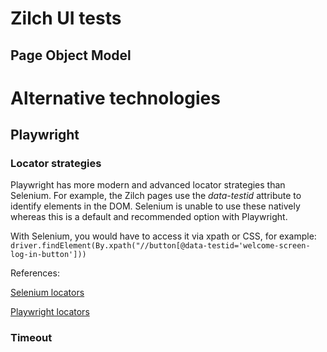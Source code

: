 # Zilch UI tests

## Page Object Model


# Alternative technologies

## Playwright

### Locator strategies
Playwright has more modern and advanced locator strategies than Selenium.
For example, the Zilch pages use the *data-testid* attribute to identify
elements in the DOM. Selenium is unable to use these natively whereas this
is a default and recommended option with Playwright.

With Selenium, you would have to access it via xpath or CSS, for example:
`driver.findElement(By.xpath("//button[@data-testid='welcome-screen-log-in-button']))`

References: 

[Selenium locators](https://www.selenium.dev/documentation/webdriver/elements/locators/)

[Playwright locators](https://playwright.dev/docs/locators)

### Timeout
